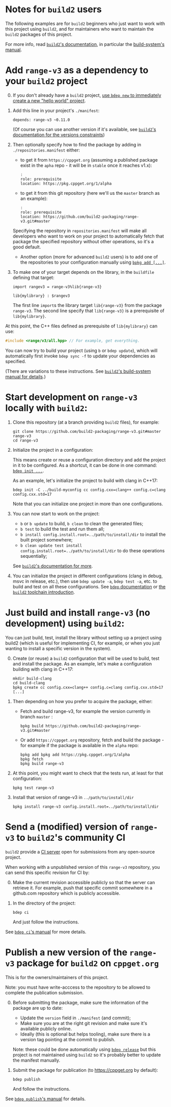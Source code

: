 Notes for `build2` users
========================

The following examples are for `build2` beginners who just want to work with this project using `build2`, and for maintainers who want to maintain the `build2` packages of this project.

For more info, read [`build2`'s documentation](https://build2.org/doc.xhtml), in particular the [build-system's manual](https://build2.org/build2/doc/build2-build-system-manual.xhtml).

# Add `range-v3` as a dependency to your `build2` project

0. If you don't already have a `build2` project, [use `bdep new` to immediately create a new "hello world" project](https://build2.org/bdep/doc/bdep-new.xhtml).
1. Add this line in your project's `./manifest`:
    ```
    depends: range-v3 ~0.11.0
    ```
    (Of course you can use another version if it's available, see [`build2`'s documentation for the versions constraints](https://build2.org/bpkg/doc/build2-package-manager-manual.xhtml#package-version-constraint))

2. Then optionally specify how to find the package by adding in `./repositories.manifest` either:
    - to get it from `https://cppget.org` (assuming a published package exist in the `apha` repo - it will be in `stable` once it reaches v1.x):
        ```
        :
        role: prerequisite
        location: https://pkg.cppget.org/1/alpha
        ```
    - to get it from this git repository (here we'll us the `master` branch as an example):
        ```
        :
        role: prerequisite
        location: https://github.com/build2-packaging/range-v3.git#master
        ```
    Specifying the repository in `repositories.manifest` will make all developers who want to work on your project to automatically fetch that package the specified repository without other operations, so it's a good default.

    - Another option (more for advanced `build2` users) is to add one of the repositories to your configuration manually using [`bpkg add [...]`](https://build2.org/bpkg/doc/bpkg-rep-add.xhtml).

3. To make one of your target depends on the library, in the `buildfile` defining that target:
    ```
    import rangev3 = range-v3%lib{range-v3}

    lib{mylibrary} : $rangev3
    ```
    The first line `import`s the library target `lib{range-v3}` from the package `range-v3`.
    The second line specify that `lib{range-v3}` is a prerequisite of `lib{mylibrary}`.

At this point, the C++ files defined as prerequisite of `lib{mylibrary}` can use:

``` c++
#include <range/v3/all.hpp> // For example, get everything.
```

You can now try to build your project (using `b` or  `bdep update`), which will automatically first invoke `bdep sync -f` to update your dependencies as specified.

(There are variations to these instructions. See [`build2`'s build-system manual for details](https://build2.org/build2/doc/build2-build-system-manual.xhtml).)


# Start development on `range-v3` locally with `build2`:

1. Clone this repository (at a branch providing `build2` files), for example:
    ```
    git clone https://github.com/build2-packaging/range-v3.git#master range-v3
    cd range-v3
    ```
2. Initialize the project in a configuration:

    This means create or reuse a configuration directory and add the project in it to be configured. As a shortcut, it can be done in one command: [`bdep init ...`](https://build2.org/bdep/doc/bdep-init.xhtml).

    As an example, let's initialize the project to build with clang in C++17:
    ```
    bdep init -C ../build-myconfig cc config.cxx=clang++ config.c=clang config.cxx.std=17
    ```
    Note that you can initialize one project in more than one configurations.

3. You can now start to work on the project:
     - `b` or `b update` to build, `b clean` to clean the generated files;
     - `b test` to build the test and run them all;
     - `b install config.install.root=../path/to/install/dir` to install the built project somewhere;
     - `b clean update test install config.install.root=../path/to/install/dir` to do these operations sequentially;

    See [`build2`'s documentation for more](https://build2.org/doc.xhtml).

4. You can initialize the project in different configurations (clang in debug, msvc in release, etc.), then use `bdep update -a`, `bdep test -a`, etc. to build and test on all these configurations. See [`bdep` documentation](https://build2.org/bdep/doc/bdep.xhtml) or [the `build2` toolchain introduction](https://build2.org/build2-toolchain/doc/build2-toolchain-intro.xhtml).


# Just build and install `range-v3` (no development) using `build2`:

You can just build, test, install the library without setting up a project using build2 (which is useful for implementing CI, for example, or when you just wanting to install a specific version in the system).

0. Create (or reuse) a `build2` configuration that will be used to build, test and install the package.
    As an example, let's make a configuration building with clang in C++17:
    ```
    mkdir build-clang
    cd build-clang
    bpkg create cc config.cxx=clang++ config.c=clang config.cxx.std=17 [...]
    ```

1. Then depending on how you prefer to acquire the package, either:
    - Fetch and build range-v3, for example the version currently in branch `master` :
      ```
      bpkg build https://github.com/build2-packaging/range-v3.git#master
      ```
    - Or add `https://cppget.org` repository, fetch and build the package - for example if the package is available in the `alpha` repo:
      ```
      bpkg add bpkg add https://pkg.cppget.org/1/alpha
      bpkg fetch
      bpkg build range-v3
      ```

2. At this point, you might want to check that the tests run, at least for that configuration:
    ```
    bpkg test range-v3
    ```

3. Install that version of range-v3 in `../path/to/install/dir`
    ```
    bpkg install range-v3 config.install.root=../path/to/install/dir
    ```

# Send a (modified) version of `range-v3` to `build2`'s community CI

`build2` provide a [CI server](https://ci.cppget.org/) open for submissions from any open-source project.

When working with a unpublished version of this `range-v3` repository, you can send this specific revision for CI by:

0. Make the current revision accessible publicly so that the server can retrieve it. For example, push that specific commit somewhere in a github.com repository which is publicly accessible.

1. In the directory of the project:
    ```
    bdep ci
    ```
    And just follow the instructions.

See [`bdep ci`'s manual](https://build2.org/bdep/doc/bdep-ci.xhtml) for more details.

# Publish a new version of the `range-v3` package for `build2` on `cppget.org`

This is for the owners/maintainers of this project.

Note: you must have write-acccess to the repository to be allowed to complete the publication submission.

0. Before submitting the package, make sure the information of the package are up to date:
    - Update the `version` field in `./manifest` (and commit);
    - Make sure you are at the right git revision and make sure it's available publicly online.
    - Ideally (this is optional but helps tooling), make sure there is a version tag pointing at the commit to publish.

    Note: these could be done automatically using [`bdep release`](https://build2.org/bdep/doc/bdep-release.xhtml) but this project is not maintained using `build2` so it's probably better to update the manifest manually.

1. Submit the package for publication (to https://cppget.org by default):
    ```
    bdep publish
    ```
    And follow the instructions.

See [`bdep publish`'s manual](https://build2.org/bdep/doc/bdep-publish.xhtml) for details.
